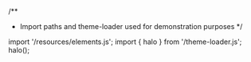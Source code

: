 <!--
type: template
name: notification
-->
/**
 * Import paths and theme-loader used for demonstration purposes
 */

import '/resources/elements.js';
import { halo } from '/theme-loader.js';
halo();

